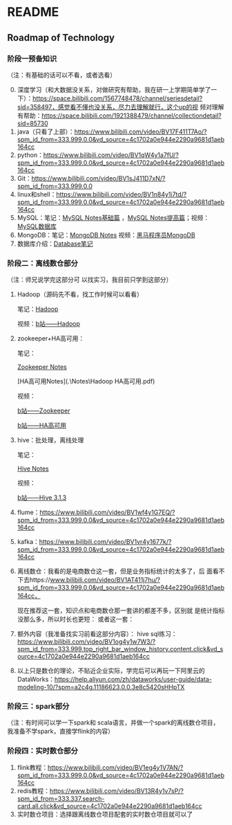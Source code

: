 # README



## Roadmap of Technology

[技术路线思维导图]: .\CareerDevelopment\大数据规划.xmind
[学长大数据学习路线]: .\CareerDevelopment\学长大数据学习建议.pdf



### 阶段一预备知识

（注：有基础的话可以不看，或者选看）

0. 深度学习（和大数据没关系，对做研究有帮助，我在研一上学期简单学了一下）：https://space.bilibili.com/1567748478/channel/seriesdetail?sid=358497，感觉看不懂也没关系，尽力去理解就行，这个up的视 频对理解有帮助：https://space.bilibili.com/1921388479/channel/collectiondetail?sid=85730 
1. java（只看了上部）：https://www.bilibili.com/video/BV17F411T7Ao/?spm_id_from=333.999.0.0&vd_source=4c1702a0e944e2290a9681d1aeb164cc 
2. python：https://www.bilibili.com/video/BV1qW4y1a7fU/?spm_id_from=333.999.0.0&vd_source=4c1702a0e944e2290a9681d1aeb164cc 
3. Git：https://www.bilibili.com/video/BV1sJ411D7xN/?spm_id_from=333.999.0.0
4. linux和shell：https://www.bilibili.com/video/BV1n84y1i7td/?spm_id_from=333.999.0.0&vd_source=4c1702a0e944e2290a9681d1aeb164cc 
5. MySQL：笔记：[MySQL Notes基础篇](..\MySQL\基础篇\课件pdf版) ，[MySQL Notes提高篇](..\MySQL\提高篇\pdf课件)；视频：[MySQL数据库](https://www.bilibili.com/video/BV1iq4y1u7vj/?spm_id_from=333.999.0.0)
6. MongoDB：笔记：[MongoDB Notes](./Notes/MongoDB.md) 视频：[黑马程序员MongoDB](https://www.bilibili.com/video/BV1bJ411x7mq/?spm_id_from=333.999.0.0)
7. 数据库介绍：[Database笔记](.\Notes\Database.md)

### 阶段二：离线数仓部分

（注：师兄说学完这部分可 以找实习，我目前只学到这部分） 

1. Hadoop（源码先不看，找工作时候可以看看）

   笔记：[Hadoop](.\Notes\Hadoop笔记.md)

   视频：[b站——Hadoop](https://www.bilibili.com/video/BV1Qp4y1n7EN/?spm_id_from=333.999.0.0)

2. zookeeper+HA高可用：

   笔记：

   [Zookeeper Notes](.\Notes\Zookeeper笔记.pdf)

   [HA高可用Notes](.\Notes\Hadoop HA高可用.pdf)

   视频：

   [b站——Zookeeper](https://www.bilibili.com/video/BV1to4y1C7gw/?spm_id_from=333.999.0.0)

   [b站——HA高可用](https://www.bilibili.com/video/BV1EP4y1j7V1/?spm_id_from=333.999.0.0)

3. hive：批处理，离线处理

   笔记：

   [Hive Notes](.\Notes\HiveNotes.md)

   视频：

   [b站——Hive 3.1.3](https://www.bilibili.com/video/BV1g84y147sX/?spm_id_from)

4. flume：https://www.bilibili.com/video/BV1wf4y1G7EQ/?spm_id_from=333.999.0.0&vd_source=4c1702a0e944e2290a9681d1aeb164cc 

5. kafka：https://www.bilibili.com/video/BV1vr4y1677k/?spm_id_from=333.999.0.0&vd_source=4c1702a0e944e2290a9681d1aeb164cc 

6. 离线数仓：我看的是电商数仓这一套，但是业务指标统计的太多了，后 面看不下去https://www.bilibili.com/video/BV1AT411j7hu/?spm_id_from=333.999.0.0&vd_source=4c1702a0e944e2290a9681d1aeb164cc，

   现在推荐这一套，知识点和电商数仓那一套讲的都差不多，区别就 是统计指标没那么多，所以时长也更短： 或者这一套： 

7. 额外内容（我准备找实习前看这部分内容）： hive sql练习：https://www.bilibili.com/video/BV1og4y1w7W3/?spm_id_from=333.999.top_right_bar_window_history.content.click&vd_source=4c1702a0e944e2290a9681d1aeb164cc 

8. 以上只是数仓的理论，不贴近企业实际，学完后可以再玩一下阿里云的 DataWorks：https://help.aliyun.com/zh/dataworks/user-guide/data-modeling-10/?spm=a2c4g.11186623.0.0.3e8c5420sHHpTX 

### 阶段三：spark部分

（注：有时间可以学一下spark和 scala语言，并做一个spark的离线数仓项目，我准备不学spark，直接学flink的内容）

###  阶段四：实时数仓部分 

1. flink教程：https://www.bilibili.com/video/BV1eg4y1V7AN/?spm_id_from=333.999.0.0&vd_source=4c1702a0e944e2290a9681d1aeb164cc 
2. redis教程：https://www.bilibili.com/video/BV13R4y1v7sP/?spm_id_from=333.337.search-card.all.click&vd_source=4c1702a0e944e2290a9681d1aeb164cc 
3. 实时数仓项目：选择跟离线数仓项目配套的实时数仓项目就可以了
